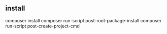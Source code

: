 ## install
composer install
composer run-script post-root-package-install
composer run-script post-create-project-cmd
